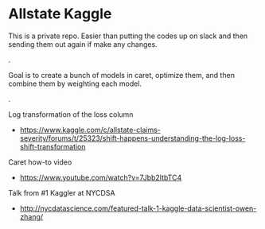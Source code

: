 # Allstate Kaggle

This is a private repo.
Easier than putting the codes up on slack and then sending them out again if make any changes.

.

Goal is to create a bunch of models in caret, optimize them, and then combine them by weighting each model.

.

Log transformation of the loss column
- https://www.kaggle.com/c/allstate-claims-severity/forums/t/25323/shift-happens-understanding-the-log-loss-shift-transformation

Caret how-to video
- https://www.youtube.com/watch?v=7Jbb2ItbTC4

Talk from #1 Kaggler at NYCDSA
- http://nycdatascience.com/featured-talk-1-kaggle-data-scientist-owen-zhang/
